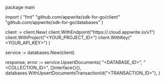 package main

import (
    "fmt"
    "github.com/appwrite/sdk-for-go/client"
    "github.com/appwrite/sdk-for-go/databases"
)

client := client.New(
    client.WithEndpoint("https://<REGION>.cloud.appwrite.io/v1")
    client.WithProject("<YOUR_PROJECT_ID>")
    client.WithKey("<YOUR_API_KEY>")
)

service := databases.New(client)

response, error := service.UpsertDocuments(
    "<DATABASE_ID>",
    "<COLLECTION_ID>",
    []interface{}{},
    databases.WithUpsertDocumentsTransactionId("<TRANSACTION_ID>"),
)
